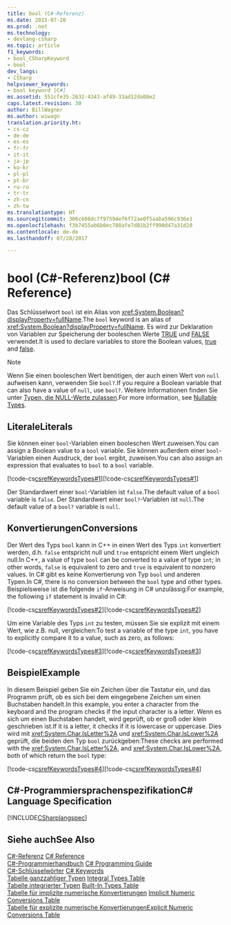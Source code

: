 ```yaml
---
title: bool (C#-Referenz)
ms.date: 2015-07-20
ms.prod: .net
ms.technology:
- devlang-csharp
ms.topic: article
f1_keywords:
- bool_CSharpKeyword
- bool
dev_langs:
- CSharp
helpviewer_keywords:
- bool keyword [C#]
ms.assetid: 551cfe35-2632-4343-af49-33ad12da08e2
caps.latest.revision: 30
author: BillWagner
ms.author: wiwagn
translation.priority.ht:
- cs-cz
- de-de
- es-es
- fr-fr
- it-it
- ja-jp
- ko-kr
- pl-pl
- pt-br
- ru-ru
- tr-tr
- zh-cn
- zh-tw
ms.translationtype: HT
ms.sourcegitcommit: 306c608dc7f97594ef6f72ae0f5aaba596c936e1
ms.openlocfilehash: f3b7455ab6b0ec780afe7d81b2ff990d47a31d20
ms.contentlocale: de-de
ms.lasthandoff: 07/28/2017

---
```

# <a name="bool-c-reference"></a><span data-ttu-id="45c55-102">bool (C#-Referenz)</span><span class="sxs-lookup"><span data-stu-id="45c55-102">bool (C# Reference)</span></span>
<span data-ttu-id="45c55-103">Das Schlüsselwort `bool` ist ein Alias von <xref:System.Boolean?displayProperty=fullName>.</span><span class="sxs-lookup"><span data-stu-id="45c55-103">The `bool` keyword is an alias of <xref:System.Boolean?displayProperty=fullName>.</span></span> <span data-ttu-id="45c55-104">Es wird zur Deklaration von Variablen zur Speicherung der booleschen Werte [TRUE](../../../csharp/language-reference/keywords/true.md) und [FALSE](../../../csharp/language-reference/keywords/false.md) verwendet.</span><span class="sxs-lookup"><span data-stu-id="45c55-104">It is used to declare variables to store the Boolean values, [true](../../../csharp/language-reference/keywords/true.md) and [false](../../../csharp/language-reference/keywords/false.md).</span></span>  
  
> [!NOTE]
>  <span data-ttu-id="45c55-105">Wenn Sie einen booleschen Wert benötigen, der auch einen Wert von `null` aufweisen kann, verwenden Sie `bool?`.</span><span class="sxs-lookup"><span data-stu-id="45c55-105">If you require a Boolean variable that can also have a value of `null`, use `bool?`.</span></span> <span data-ttu-id="45c55-106">Weitere Informationen finden Sie unter [Typen, die NULL-Werte zulassen](../../../csharp/programming-guide/nullable-types/index.md).</span><span class="sxs-lookup"><span data-stu-id="45c55-106">For more information, see [Nullable Types](../../../csharp/programming-guide/nullable-types/index.md).</span></span>  
  
## <a name="literals"></a><span data-ttu-id="45c55-107">Literale</span><span class="sxs-lookup"><span data-stu-id="45c55-107">Literals</span></span>  
 <span data-ttu-id="45c55-108">Sie können einer `bool`-Variablen einen booleschen Wert zuweisen.</span><span class="sxs-lookup"><span data-stu-id="45c55-108">You can assign a Boolean value to a `bool` variable.</span></span> <span data-ttu-id="45c55-109">Sie können außerdem einer `bool`-Variablen einen Ausdruck, der `bool` ergibt, zuweisen.</span><span class="sxs-lookup"><span data-stu-id="45c55-109">You can also assign an expression that evaluates to `bool` to a `bool` variable.</span></span>  
  
 <span data-ttu-id="45c55-110">[!code-cs[csrefKeywordsTypes#1](../../../csharp/language-reference/keywords/codesnippet/CSharp/bool_1.cs)]</span><span class="sxs-lookup"><span data-stu-id="45c55-110">[!code-cs[csrefKeywordsTypes#1](../../../csharp/language-reference/keywords/codesnippet/CSharp/bool_1.cs)]</span></span>  
  
 <span data-ttu-id="45c55-111">Der Standardwert einer `bool`-Variablen ist `false`.</span><span class="sxs-lookup"><span data-stu-id="45c55-111">The default value of a `bool` variable is `false`.</span></span> <span data-ttu-id="45c55-112">Der Standardwert einer `bool?`-Variablen ist `null`.</span><span class="sxs-lookup"><span data-stu-id="45c55-112">The default value of a `bool?` variable is `null`.</span></span>  
  
## <a name="conversions"></a><span data-ttu-id="45c55-113">Konvertierungen</span><span class="sxs-lookup"><span data-stu-id="45c55-113">Conversions</span></span>  
 <span data-ttu-id="45c55-114">Der Wert des Typs `bool` kann in C++ in einen Wert des Typs `int` konvertiert werden, d.h. `false` entspricht null und `true` entspricht einem Wert ungleich null.</span><span class="sxs-lookup"><span data-stu-id="45c55-114">In C++, a value of type `bool` can be converted to a value of type `int`; in other words, `false` is equivalent to zero and `true` is equivalent to nonzero values.</span></span> <span data-ttu-id="45c55-115">In C# gibt es keine Konvertierung von Typ `bool` und anderen Typen.</span><span class="sxs-lookup"><span data-stu-id="45c55-115">In C#, there is no conversion between the `bool` type and other types.</span></span> <span data-ttu-id="45c55-116">Beispielsweise ist die folgende `if`-Anweisung in C# unzulässig:</span><span class="sxs-lookup"><span data-stu-id="45c55-116">For example, the following `if` statement is invalid in C#:</span></span>  
  
 <span data-ttu-id="45c55-117">[!code-cs[csrefKeywordsTypes#2](../../../csharp/language-reference/keywords/codesnippet/CSharp/bool_2.cs)]</span><span class="sxs-lookup"><span data-stu-id="45c55-117">[!code-cs[csrefKeywordsTypes#2](../../../csharp/language-reference/keywords/codesnippet/CSharp/bool_2.cs)]</span></span>  
  
 <span data-ttu-id="45c55-118">Um eine Variable des Typs `int` zu testen, müssen Sie sie explizit mit einem Wert, wie z.B. null, vergleichen:</span><span class="sxs-lookup"><span data-stu-id="45c55-118">To test a variable of the type `int`, you have to explicitly compare it to a value, such as zero, as follows:</span></span>  
  
 <span data-ttu-id="45c55-119">[!code-cs[csrefKeywordsTypes#3](../../../csharp/language-reference/keywords/codesnippet/CSharp/bool_3.cs)]</span><span class="sxs-lookup"><span data-stu-id="45c55-119">[!code-cs[csrefKeywordsTypes#3](../../../csharp/language-reference/keywords/codesnippet/CSharp/bool_3.cs)]</span></span>  
  
## <a name="example"></a><span data-ttu-id="45c55-120">Beispiel</span><span class="sxs-lookup"><span data-stu-id="45c55-120">Example</span></span>  
 <span data-ttu-id="45c55-121">In diesem Beispiel geben Sie ein Zeichen über die Tastatur ein, und das Programm prüft, ob es sich bei dem eingegebene Zeichen um einen Buchstaben handelt.</span><span class="sxs-lookup"><span data-stu-id="45c55-121">In this example, you enter a character from the keyboard and the program checks if the input character is a letter.</span></span> <span data-ttu-id="45c55-122">Wenn es sich um einen Buchstaben handelt, wird geprüft, ob er groß oder klein geschrieben ist.</span><span class="sxs-lookup"><span data-stu-id="45c55-122">If it is a letter, it checks if it is lowercase or uppercase.</span></span> <span data-ttu-id="45c55-123">Dies wird mit <xref:System.Char.IsLetter%2A> und <xref:System.Char.IsLower%2A> geprüft, die beiden den Typ `bool` zurückgeben:</span><span class="sxs-lookup"><span data-stu-id="45c55-123">These checks are performed with the <xref:System.Char.IsLetter%2A>, and <xref:System.Char.IsLower%2A>, both of which return the `bool` type:</span></span>  
  
 <span data-ttu-id="45c55-124">[!code-cs[csrefKeywordsTypes#4](../../../csharp/language-reference/keywords/codesnippet/CSharp/bool_4.cs)]</span><span class="sxs-lookup"><span data-stu-id="45c55-124">[!code-cs[csrefKeywordsTypes#4](../../../csharp/language-reference/keywords/codesnippet/CSharp/bool_4.cs)]</span></span>  
  
## <a name="c-language-specification"></a><span data-ttu-id="45c55-125">C#-Programmiersprachenspezifikation</span><span class="sxs-lookup"><span data-stu-id="45c55-125">C# Language Specification</span></span>  
 [!INCLUDE[CSharplangspec](~/includes/csharplangspec-md.md)]  
  
## <a name="see-also"></a><span data-ttu-id="45c55-126">Siehe auch</span><span class="sxs-lookup"><span data-stu-id="45c55-126">See Also</span></span>  
 <span data-ttu-id="45c55-127">[C#-Referenz](../../../csharp/language-reference/index.md) </span><span class="sxs-lookup"><span data-stu-id="45c55-127">[C# Reference](../../../csharp/language-reference/index.md) </span></span>  
 <span data-ttu-id="45c55-128">[C#-Programmierhandbuch](../../../csharp/programming-guide/index.md) </span><span class="sxs-lookup"><span data-stu-id="45c55-128">[C# Programming Guide](../../../csharp/programming-guide/index.md) </span></span>  
 <span data-ttu-id="45c55-129">[C#-Schlüsselwörter](../../../csharp/language-reference/keywords/index.md) </span><span class="sxs-lookup"><span data-stu-id="45c55-129">[C# Keywords](../../../csharp/language-reference/keywords/index.md) </span></span>  
 <span data-ttu-id="45c55-130">[Tabelle ganzzahliger Typen](../../../csharp/language-reference/keywords/integral-types-table.md) </span><span class="sxs-lookup"><span data-stu-id="45c55-130">[Integral Types Table](../../../csharp/language-reference/keywords/integral-types-table.md) </span></span>  
 <span data-ttu-id="45c55-131">[Tabelle integrierter Typen](../../../csharp/language-reference/keywords/built-in-types-table.md) </span><span class="sxs-lookup"><span data-stu-id="45c55-131">[Built-In Types Table](../../../csharp/language-reference/keywords/built-in-types-table.md) </span></span>  
 <span data-ttu-id="45c55-132">[Tabelle für implizite numerische Konvertierungen](../../../csharp/language-reference/keywords/implicit-numeric-conversions-table.md) </span><span class="sxs-lookup"><span data-stu-id="45c55-132">[Implicit Numeric Conversions Table](../../../csharp/language-reference/keywords/implicit-numeric-conversions-table.md) </span></span>  
 [<span data-ttu-id="45c55-133">Tabelle für explizite numerische Konvertierungen</span><span class="sxs-lookup"><span data-stu-id="45c55-133">Explicit Numeric Conversions Table</span></span>](../../../csharp/language-reference/keywords/explicit-numeric-conversions-table.md)

